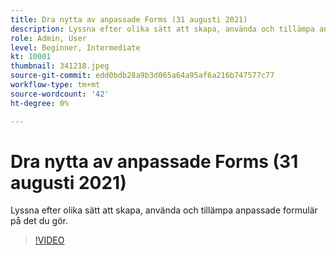 ```yaml
---
title: Dra nytta av anpassade Forms (31 augusti 2021)
description: Lyssna efter olika sätt att skapa, använda och tillämpa anpassade formulär på det du gör.
role: Admin, User
level: Beginner, Intermediate
kt: 10001
thumbnail: 341218.jpeg
source-git-commit: edd0bdb28a9b3d065a64a95af6a216b747577c77
workflow-type: tm+mt
source-wordcount: '42'
ht-degree: 0%

---
```


# Dra nytta av anpassade Forms (31 augusti 2021)

Lyssna efter olika sätt att skapa, använda och tillämpa anpassade formulär på det du gör.

>[!VIDEO](https://video.tv.adobe.com/v/341218/?quality=12&learn=on)
